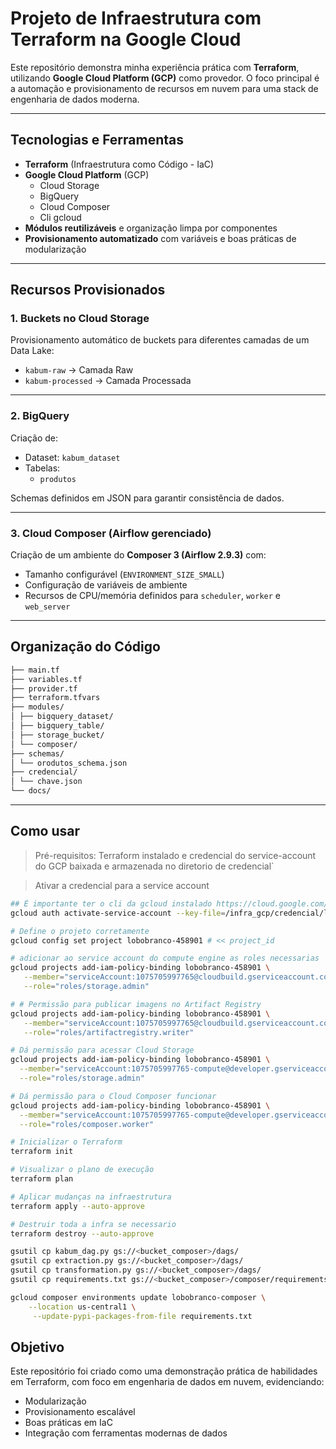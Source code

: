 # Projeto de Infraestrutura com Terraform na Google Cloud

Este repositório demonstra minha experiência prática com **Terraform**, utilizando **Google Cloud Platform (GCP)** como provedor. O foco principal é a automação e provisionamento de recursos em nuvem para uma stack de engenharia de dados moderna.

---

## Tecnologias e Ferramentas

- **Terraform** (Infraestrutura como Código - IaC)
- **Google Cloud Platform** (GCP)
  - Cloud Storage
  - BigQuery
  - Cloud Composer
  - Cli gcloud
- **Módulos reutilizáveis** e organização limpa por componentes
- **Provisionamento automatizado** com variáveis e boas práticas de modularização

---

## Recursos Provisionados

### 1. **Buckets no Cloud Storage**
Provisionamento automático de buckets para diferentes camadas de um Data Lake:

- `kabum-raw` → Camada Raw
- `kabum-processed` → Camada Processada

---

### 2. **BigQuery**
Criação de:

- Dataset: `kabum_dataset`
- Tabelas:
  - `produtos`
  
Schemas definidos em JSON para garantir consistência de dados.

---

### 3. **Cloud Composer (Airflow gerenciado)**
Criação de um ambiente do **Composer 3 (Airflow 2.9.3)** com:

- Tamanho configurável (`ENVIRONMENT_SIZE_SMALL`)
- Configuração de variáveis de ambiente
- Recursos de CPU/memória definidos para `scheduler`, `worker` e `web_server`

---

## Organização do Código

```bash
├── main.tf
├── variables.tf
├── provider.tf
├── terraform.tfvars
├── modules/
│ ├── bigquery_dataset/
│ ├── bigquery_table/
│ ├── storage_bucket/
│ └── composer/
├── schemas/
│ └── orodutos_schema.json
├── credencial/
│ └── chave.json
└── docs/
```
---
## Como usar

> Pré-requisitos: Terraform instalado e credencial do service-account do GCP baixada e armazenada no diretorio de credencial`

> Ativar a credencial para a service account
```bash
## É importante ter o cli da gcloud instalado https://cloud.google.com/sdk/docs/install?hl=pt-br
gcloud auth activate-service-account --key-file=/infra_gcp/credencial/lobobranco-458901-2d6bc0756f93.json

# Define o projeto corretamente
gcloud config set project lobobranco-458901 # << project_id

# adicionar ao service account do compute engine as roles necessarias
gcloud projects add-iam-policy-binding lobobranco-458901 \
   --member="serviceAccount:1075705997765@cloudbuild.gserviceaccount.com" \
   --role="roles/storage.admin"

# # Permissão para publicar imagens no Artifact Registry
gcloud projects add-iam-policy-binding lobobranco-458901 \
   --member="serviceAccount:1075705997765@cloudbuild.gserviceaccount.com" \
   --role="roles/artifactregistry.writer"

# Dá permissão para acessar Cloud Storage
gcloud projects add-iam-policy-binding lobobranco-458901 \
  --member="serviceAccount:1075705997765-compute@developer.gserviceaccount.com" \
  --role="roles/storage.admin"

# Dá permissão para o Cloud Composer funcionar
gcloud projects add-iam-policy-binding lobobranco-458901 \
  --member="serviceAccount:1075705997765-compute@developer.gserviceaccount.com" \
  --role="roles/composer.worker"
```


```bash
# Inicializar o Terraform
terraform init

# Visualizar o plano de execução
terraform plan

# Aplicar mudanças na infraestrutura
terraform apply --auto-approve

# Destruir toda a infra se necessario
terraform destroy --auto-approve
```

```bash
gsutil cp kabum_dag.py gs://<bucket_composer>/dags/
gsutil cp extraction.py gs://<bucket_composer>/dags/
gsutil cp transformation.py gs://<bucket_composer>/dags/
gsutil cp requirements.txt gs://<bucket_composer>/composer/requirements/.

gcloud composer environments update lobobranco-composer \
    --location us-central1 \
     --update-pypi-packages-from-file requirements.txt
```

## Objetivo

Este repositório foi criado como uma demonstração prática de habilidades em Terraform, com foco em engenharia de dados em nuvem, evidenciando:

- Modularização
- Provisionamento escalável
- Boas práticas em IaC
- Integração com ferramentas modernas de dados